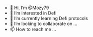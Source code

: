 - 👋 Hi, I’m @Mozy79
- 👀 I’m interested in Defi
- 🌱 I’m currently learning Defi protocols 
- 💞️ I’m looking to collaborate on ...
- 📫 How to reach me ...

<!---
Mozy79/Mozy79 is a ✨ special ✨ repository because its `README.md` (this file) appears on your GitHub profile.
You can click the Preview link to take a look at your changes.
--->
